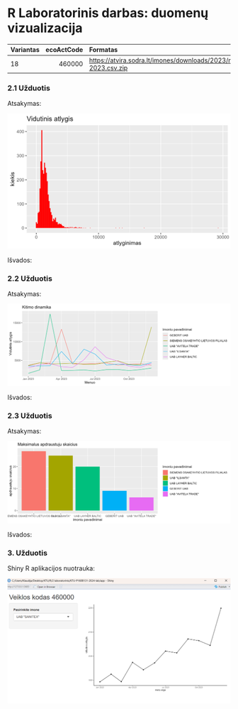 # R Laboratorinis darbas: duomenų vizualizacija

|Variantas | ecoActCode|Formatas          |
|:---------|----------:|:-----------------|
|18         |     460000|https://atvira.sodra.lt/imones/downloads/2023/monthly-2023.csv.zip|


### 2.1 Užduotis

Atsakymas:

![histograma](img/pirmasgrafikas.png)

Išvados:

### 2.2 Užduotis

Atsakymas:

![atlyginimai](img/antrasGrafikas.png)

Išvados:


### 2.3 Užduotis

Atsakymas:

![apdraustieji](img/treciasgrafikas.png)

Išvados:


### 3. Užduotis

Shiny R aplikacijos nuotrauka:

![shiny app](img/shinyapp.png)
